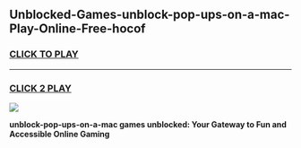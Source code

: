 
## Unblocked-Games-unblock-pop-ups-on-a-mac-Play-Online-Free-hocof
<h3>
<a href="https://premium76.site?title=unblock-pop-ups-on-a-mac&ref=26A">CLICK TO PLAY</a></h3>
<hr>

<h3>
<a href="https://premium76.site?title=unblock-pop-ups-on-a-mac&ref=26A">CLICK 2 PLAY</a>
  
</h3>

<a href="https://premium76.site?title=unblock-pop-ups-on-a-mac&ref=26A"><img src="https://clearcache.store/games.png"></a>


**unblock-pop-ups-on-a-mac games unblocked: Your Gateway to Fun and Accessible Online Gaming**
